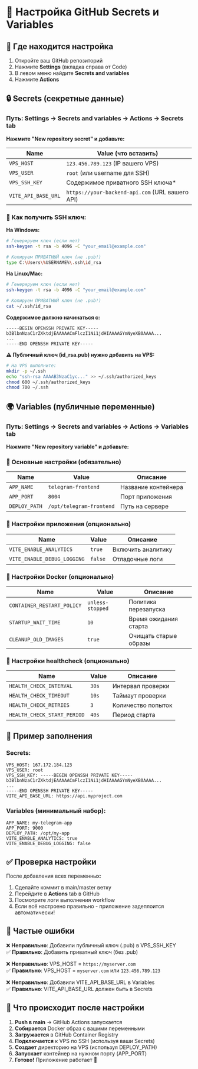 # 🔐 Настройка GitHub Secrets и Variables

## 📍 Где находится настройка

1. Откройте ваш GitHub репозиторий
2. Нажмите **Settings** (вкладка справа от Code)
3. В левом меню найдите **Secrets and variables** 
4. Нажмите **Actions**

## 🔒 Secrets (секретные данные)

### Путь: Settings → Secrets and variables → Actions → **Secrets** tab

**Нажмите "New repository secret" и добавьте:**

| Name | Value (что вставить) |
|------|---------------------|
| `VPS_HOST` | `123.456.789.123` (IP вашего VPS) |
| `VPS_USER` | `root` (или username для SSH) |
| `VPS_SSH_KEY` | Содержимое приватного SSH ключа* |
| `VITE_API_BASE_URL` | `https://your-backend-api.com` (URL вашего API) |

### 🔑 Как получить SSH ключ:

**На Windows:**
```bash
# Генерируем ключ (если нет)
ssh-keygen -t rsa -b 4096 -C "your_email@example.com"

# Копируем ПРИВАТНЫЙ ключ (не .pub!)
type C:\Users\%USERNAME%\.ssh\id_rsa
```

**На Linux/Mac:**
```bash
# Генерируем ключ (если нет)  
ssh-keygen -t rsa -b 4096 -C "your_email@example.com"

# Копируем ПРИВАТНЫЙ ключ (не .pub!)
cat ~/.ssh/id_rsa
```

**Содержимое должно начинаться с:**
```
-----BEGIN OPENSSH PRIVATE KEY-----
b3BlbnNzaC1rZXktdjEAAAAACmFlczI1Ni1jdHIAAAAGYmNyeXB0AAAA...
...
-----END OPENSSH PRIVATE KEY-----
```

**⚠️ Публичный ключ (id_rsa.pub) нужно добавить на VPS:**
```bash
# На VPS выполните:
mkdir -p ~/.ssh
echo "ssh-rsa AAAAB3NzaC1yc..." >> ~/.ssh/authorized_keys
chmod 600 ~/.ssh/authorized_keys
chmod 700 ~/.ssh
```

## 🌍 Variables (публичные переменные)

### Путь: Settings → Secrets and variables → Actions → **Variables** tab  

**Нажмите "New repository variable" и добавьте:**

### 🚀 Основные настройки (обязательно)
| Name | Value | Описание |
|------|-------|----------|
| `APP_NAME` | `telegram-frontend` | Название контейнера |
| `APP_PORT` | `8004` | Порт приложения |
| `DEPLOY_PATH` | `/opt/telegram-frontend` | Путь на сервере |

### 🔧 Настройки приложения (опционально)
| Name | Value | Описание |
|------|-------|----------|
| `VITE_ENABLE_ANALYTICS` | `true` | Включить аналитику |
| `VITE_ENABLE_DEBUG_LOGGING` | `false` | Отладочные логи |

### 🐳 Настройки Docker (опционально)
| Name | Value | Описание |
|------|-------|----------|
| `CONTAINER_RESTART_POLICY` | `unless-stopped` | Политика перезапуска |
| `STARTUP_WAIT_TIME` | `10` | Время ожидания старта |
| `CLEANUP_OLD_IMAGES` | `true` | Очищать старые образы |

### 🏥 Настройки healthcheck (опционально)
| Name | Value | Описание |
|------|-------|----------|
| `HEALTH_CHECK_INTERVAL` | `30s` | Интервал проверки |
| `HEALTH_CHECK_TIMEOUT` | `10s` | Таймаут проверки |
| `HEALTH_CHECK_RETRIES` | `3` | Количество попыток |
| `HEALTH_CHECK_START_PERIOD` | `40s` | Период старта |

## 🎯 Пример заполнения

### Secrets:
```
VPS_HOST: 167.172.184.123
VPS_USER: root  
VPS_SSH_KEY: -----BEGIN OPENSSH PRIVATE KEY-----
b3BlbnNzaC1rZXktdjEAAAAACmFlczI1Ni1jdHIAAAAGYmNyeXB0AAAA...
...
-----END OPENSSH PRIVATE KEY-----
VITE_API_BASE_URL: https://api.myproject.com
```

### Variables (минимальный набор):
```
APP_NAME: my-telegram-app
APP_PORT: 9000
DEPLOY_PATH: /opt/my-app
VITE_ENABLE_ANALYTICS: true
VITE_ENABLE_DEBUG_LOGGING: false
```

## ✅ Проверка настройки

После добавления всех переменных:
1. Сделайте коммит в main/master ветку
2. Перейдите в **Actions** tab в GitHub
3. Посмотрите логи выполнения workflow
4. Если всё настроено правильно - приложение задеплоится автоматически!

## 🚨 Частые ошибки

❌ **Неправильно**: Добавили публичный ключ (.pub) в VPS_SSH_KEY  
✅ **Правильно**: Добавить приватный ключ (без .pub)

❌ **Неправильно**: VPS_HOST = `https://myserver.com`  
✅ **Правильно**: VPS_HOST = `myserver.com` или `123.456.789.123`

❌ **Неправильно**: Добавили VITE_API_BASE_URL в Variables  
✅ **Правильно**: VITE_API_BASE_URL должен быть в Secrets

## 🔄 Что происходит после настройки

1. **Push в main** → GitHub Actions запускается
2. **Собирается** Docker образ с вашими переменными  
3. **Загружается** в GitHub Container Registry
4. **Подключается** к VPS по SSH (используя ваши Secrets)
5. **Создает** директорию на VPS (используя DEPLOY_PATH)
6. **Запускает** контейнер на нужном порту (APP_PORT)
7. **Готово!** Приложение работает 🎉
